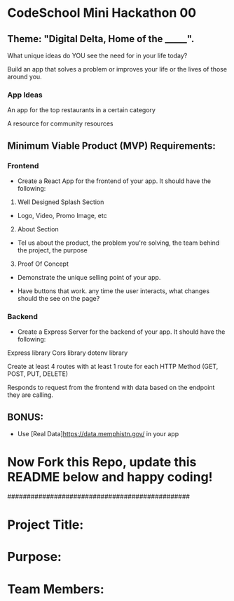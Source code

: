 # CodeSchool Mini Hackathon 00

## Theme: "Digital Delta, Home of the _____". 

What unique ideas do YOU see the need for in your life today?

Build an app that solves a problem or improves your life or the lives of those around you.

### App Ideas

An app for the top restaurants in a certain category

A resource for community resources

## Minimum Viable Product (MVP) Requirements: 

### Frontend

- Create a React App for the frontend of your app. It should have the following:

1. Well Designed Splash Section

- Logo, Video, Promo Image, etc

2. About Section

- Tel us about the product, the problem you're solving, the team behind the project, the purpose

3. Proof Of Concept

- Demonstrate the unique selling point of your app.

- Have buttons that work.
    any time the user interacts, what changes should the see on the page?

### Backend

- Create a Express Server for the backend of your app. It should have the following:

Express library
Cors library
dotenv library

Create at least 4 routes with at least 1 route for each HTTP Method (GET, POST, PUT, DELETE)

Responds to request from the frontend with data based on the endpoint they are calling.

## BONUS: 

- Use [Real Data]https://data.memphistn.gov/ in your app

# Now Fork this Repo, update this README below and happy coding!

###############################################

# Project Title: 

# Purpose: 

# Team Members: 